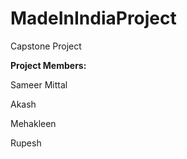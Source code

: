 # MadeInIndiaProject
Capstone Project


**Project Members:**

Sameer Mittal

Akash

Mehakleen

Rupesh
